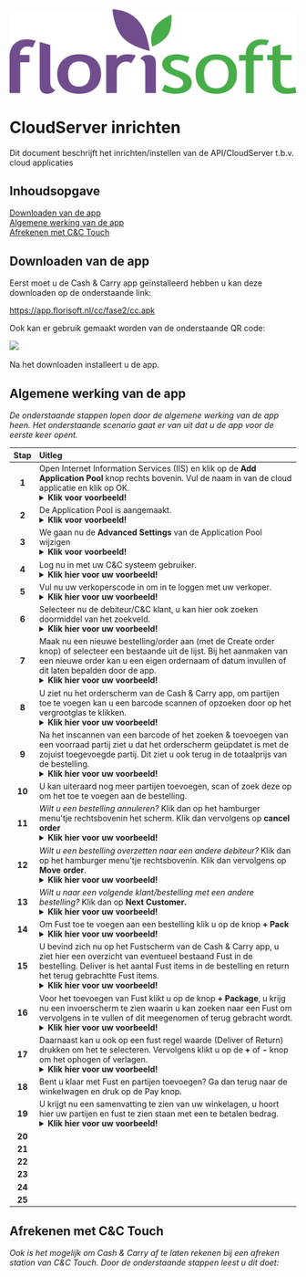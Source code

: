 <img src="../../fslogo.png">

# CloudServer inrichten

Dit document beschrijft het inrichten/instellen van de API/CloudServer t.b.v. cloud applicaties

## Inhoudsopgave

[Downloaden van de app](#downloaden-van-de-app)  
[Algemene werking van de app](#algemene-werking-van-de-app)  
[Afrekenen met C&C Touch](#afrekenen-met-cc-touch)  

## Downloaden van de app

Eerst moet u de Cash & Carry app geïnstalleerd hebben u kan deze downloaden op de onderstaande link: 

https://app.florisoft.nl/cc/fase2/cc.apk

Ook kan er gebruik gemaakt worden van de onderstaande QR code:

<img src="../Cloud App QR-codes/PNG images/C&C App QR.png" width="300px">

Na het downloaden installeert u de app.

## Algemene werking van de app

*De onderstaande stappen lopen door de algemene werking van de app heen. Het onderstaande scenario gaat er van uit dat u de app voor de eerste keer opent.*

|Stap|Uitleg|
|:-:|:--|
|**1**|Open Internet Information Services (IIS) en klik op de **Add Application Pool** knop rechts bovenin. Vul de naam in van de cloud applicatie en klik op OK.<details><summary><b>Klik voor voorbeeld!</b></summary><img src=".Handleiding/image.png" height="400px"></details>|
|**2**|De Application Pool is aangemaakt.<details><summary><b>Klik voor voorbeeld!</b></summary><img src=".Handleiding/image1.png" height="400px"></details>|
|**3**|We gaan nu de **Advanced Settings** van de Application Pool wijzigen<details><summary><b>Klik voor voorbeeld!</b></summary><img src=".Handleiding/image2.png" height="400px"></details>|
|**4**|Log nu in met uw C&C systeem gebruiker.<details><summary><b>Klik hier voor uw voorbeeld!</b></summary><img src=".Cash & Carry App/image2.png" height="400px"></details>|
|**5**|Vul nu uw verkoperscode in om in te loggen met uw verkoper.<details><summary><b>Klik hier voor uw voorbeeld!</b></summary><img src=".Cash & Carry App/image4.png" height="400px"></details>|
|**6**|Selecteer nu de debiteur/C&C klant, u kan hier ook zoeken doormiddel van het zoekveld.<details><summary><b>Klik hier voor uw voorbeeld!</b></summary><img src=".Cash & Carry App/image5.png" height="400px"></details>|
|**7**|Maak nu een nieuwe bestelling/order aan (met de Create order knop) of selecteer een bestaande uit de lijst. Bij het aanmaken van een nieuwe order kan u een eigen ordernaam of datum invullen of dit laten bepalden door de app.<details><summary><b>Klik hier voor uw voorbeeld!</b></summary><img src=".Cash & Carry App/image4.png" height="400px"></details>|
|**8**|U ziet nu het orderscherm van de Cash & Carry app, om partijen toe te voegen kan u een barcode scannen of opzoeken door op het vergrootglas te klikken. <details><summary><b>Klik hier voor uw voorbeeld!</b></summary><img src=".Cash & Carry App/image4.png" height="400px"></details>|
|**9**|Na het inscannen van een barcode of het zoeken & toevoegen van een voorraad partij ziet u dat het orderscherm geüpdatet is met de zojuist toegevoegde partij. Dit ziet u ook terug in de totaalprijs van de bestelling.<details><summary><b>Klik hier voor uw voorbeeld!</b></summary><img src=".Cash & Carry App/image12.png" height="400px"></details>|
|**10**|U kan uiteraard nog meer partijen toevoegen, scan of zoek deze op om het toe te voegen aan de bestelling.|
|**11**|*Wilt u een bestelling annuleren?* Klik dan op het hamburger menu'tje rechtsbovenin het scherm. Klik dan vervolgens op **cancel order**<details><summary><b>Klik hier voor uw voorbeeld!</b></summary><img src=".Cash & Carry App/image13.png" height="400px">   <img src=".Cash & Carry App/image14.png" height="400px"></details>|
|**12**|*Wilt u een bestelling overzetten naar een andere debiteur?* Klik dan op het hamburger menu'tje rechtsbovenin. Klik dan vervolgens op **Move order**. <details><summary><b>Klik hier voor uw voorbeeld!</b></summary><img src=".Cash & Carry App/image13.png" height="400px">   <img src=".Cash & Carry App/image14.png" height="400px"></details>|
|**13**|*Wilt u naar een volgende klant/bestelling met een andere bestelling?* Klik dan op **Next Customer.**<details><summary><b>Klik hier voor uw voorbeeld!</b></summary><img src=".Cash & Carry App/image13.png" height="400px">   <img src=".Cash & Carry App/image14.png" height="400px"></details>|
|**14**|Om Fust toe te voegen aan een bestelling klik u op de knop **+ Pack**<details><summary><b>Klik hier voor uw voorbeeld!</b></summary><img src=".Cash & Carry App/image9.png" height="400px"></details>|
|**15**|U bevind zich nu op het Fustscherm van de Cash & Carry app, u ziet hier een overzicht van eventueel bestaand Fust in de bestelling. Deliver is het aantal Fust items in de bestelling en return het terug gebrachtte Fust items.<details><summary><b>Klik hier voor uw voorbeeld!</b></summary><img src=".Cash & Carry App/image9.png" height="400px"></details>|
|**16**|Voor het toevoegen van Fust klikt u op de knop **+ Package**, u krijg nu een invoerscherm te zien waarin u kan zoeken naar een Fust om vervolgens in te vullen of dit meegenomen of terug gebracht wordt.<details><summary><b>Klik hier voor uw voorbeeld!</b></summary><img src=".Cash & Carry App/image17.png" height="400px"><img src=".Cash & Carry App/image16.png" width="400px"></details>|
|**17**|Daarnaast kan u ook op een fust regel waarde (Deliver of Return) drukken om het te selecteren. Vervolgens klikt u op de **+** of **-** knop om het ophogen of verlagen. <details><summary><b>Klik hier voor uw voorbeeld!</b></summary><img src=".Cash & Carry App/image18.png" height="400px"></details>|
|**18**|Bent u klaar met Fust en partijen toevoegen? Ga dan terug naar de winkelwagen en druk op de Pay knop. |
|**19**|U krijgt nu een samenvatting te zien van uw winkelagen, u hoort hier uw partijen en fust te zien staan met een te betalen bedrag. <details><summary><b>Klik hier voor uw voorbeeld!</b></summary><img src=".Cash & Carry App/image19.png" height="400px"></details>|
|**20**||
|**21**||
|**22**||
|**23**||
|**24**||
|**25**||

<!--
    De laatste stappen moeten het betaalproces bevatten, hier staat voor nu nog 'Next customer'. Ik was hier mee bezig maar de Cloud server doet zo kut! Probeer zo min mogelijk uit en in te loggen dat vindt ie niet leuk.

    Vraag Hans of in het 'CC' Slack kanaal wat hier de bedoeling is.
-->

## Afrekenen met C&C Touch

*Ook is het mogelijk om Cash & Carry af te laten rekenen bij een afreken station van C&C Touch. Door de onderstaande stappen leest u dit doet:*

<!-- 
 Ik denk niet dat dit door de klant in te stellen is?
 Vraag dit aan @JelleBol?
 Juliën (04/04)
-->
